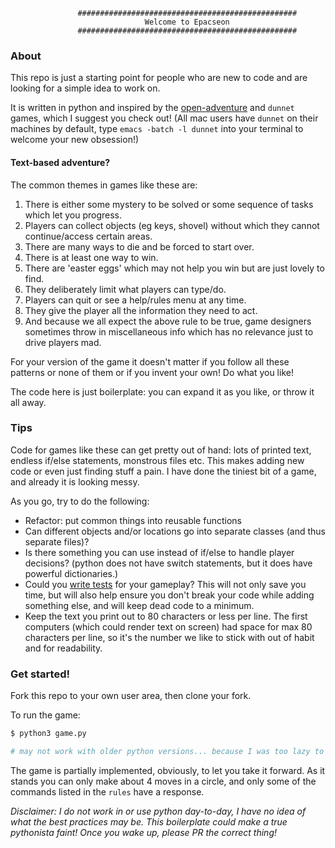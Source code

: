 ```
               #################################################
                              Welcome to Epacseon               
               #################################################
```

### About
This repo is just a starting point for people who are new to code and are looking
for a simple idea to work on.

It is written in python and inspired by the [open-adventure](https://gitlab.com/esr/open-adventure) and `dunnet` games,
which I suggest you check out! (All mac users have `dunnet` on their machines by default,
type `emacs -batch -l dunnet` into your terminal to welcome your new obsession!)

#### Text-based adventure?
The common themes in games like these are:
1) There is either some mystery to be solved or some sequence of tasks which let you progress.
1) Players can collect objects (eg keys, shovel) without which they cannot continue/access certain areas.
1) There are many ways to die and be forced to start over.
1) There is at least one way to win.
1) There are 'easter eggs' which may not help you win but are just lovely to find.
1) They deliberately limit what players can type/do.
1) Players can quit or see a help/rules menu at any time.
1) They give the player all the information they need to act.
1) And because we all expect the above rule to be true, game designers sometimes throw
  in miscellaneous info which has no relevance just to drive players mad.

For your version of the game it doesn't matter if you follow all these patterns or none of
them or if you invent your own! Do what you like!

The code here is just boilerplate: you can expand it as you like, or throw it all away.

### Tips
Code for games like these can get pretty out of hand: lots of printed text, endless if/else
statements, monstrous files etc. This makes adding new code or even just finding stuff a pain.
I have done the tiniest bit of a game, and already it is looking messy.

As you go, try to do the following:
- Refactor: put common things into reusable functions
- Can different objects and/or locations go into separate classes (and thus separate files)?
- Is there something you can use instead of if/else to handle player decisions? (python does not have switch statements, but it does have powerful dictionaries.)
- Could you [write tests](https://docs.python-guide.org/writing/tests/) for your gameplay? This will not only save you time, but will also help ensure you don't break your code while adding something else, and will keep dead code to a minimum.
- Keep the text you print out to 80 characters or less per line. The first computers (which could render text on screen) had space for max 80 characters per line, so it's the number we like to stick with out of habit and for readability.


### Get started!

Fork this repo to your own user area, then clone your fork.

To run the game:
```sh
$ python3 game.py

# may not work with older python versions... because I was too lazy to make it work
```

The game is partially implemented, obviously, to let you take it forward. As it stands you can only make about 4 moves in a circle, and only some of the commands listed in the `rules` have a response.

_Disclaimer: I do not work in or use python day-to-day, I have no idea of what the best practices may be._
_This boilerplate could make a true pythonista faint! Once you wake up, please PR the correct thing!_
